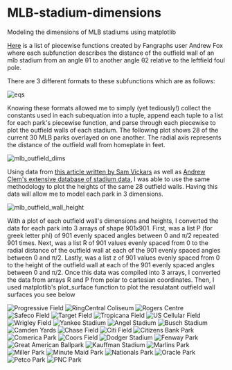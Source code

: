 # MLB-stadium-dimensions
Modeling the dimensions of MLB stadiums using matplotlib

[Here](https://community.fangraphs.com/complete-outfield-dimensions/) is a list of piecewise functions created by Fangraphs user Andrew Fox where each subfunction describes the distance of the outfield wall of an mlb stadium from an angle θ1 to another angle θ2 relative to the leftfield foul pole.

There are 3 different formats to these subfunctions which are as follows:

![eqs](https://user-images.githubusercontent.com/65193347/107449801-38b68080-6b12-11eb-999e-48251c6c9f51.png)

Knowing these formats allowed me to simply (yet tediously!) collect the constants used in each subequation into a tuple, append each tuple to a list for each park's piecewise function, and parse through each piecewise to plot the outfield walls of each stadium.
The following plot shows 28 of the current 30 MLB parks overlayed on one another. 
The radial axis represents the distance of the outfield wall from homeplate in feet.

![mlb_outfield_dims](https://user-images.githubusercontent.com/65193347/107464126-93110a80-6b2d-11eb-8766-198d62dfb1fb.png)

Using data from [this article written by Sam Vickars](https://thedataface.com/2019/04/sports/baseballs-irregular-outfields) as well as [Andrew Clem's extensive database of stadium data](http://www.andrewclem.com/Baseball/Stadium_statistics.html), I was able to use the same methodology to plot the heights of the same 28 outfield walls. Having this data will allow me to model each park in 3 dimensions. 

![mlb_outfield_wall_height](https://user-images.githubusercontent.com/65193347/107464130-94dace00-6b2d-11eb-8a76-e4d4dd9d1480.png)

With a plot of each outfield wall's dimensions and heights, I converted the data for each park into 3 arrays of shape 901x901. 
First, was a list P (for greek letter phi) of 901 evenly spaced angles between 0 and π/2 repeated 901 times.
Next, was a list R of 901 values evenly spaced from 0 to the radial distance of the outfield wall at each of the 901 evenly spaced angles between 0 and π/2.
Lastly, was a list z of 901 values evenly spaced from 0 to the height of the outfield wall at each of the 901 evenly spaced angles between 0 and π/2.
Once this data was compiled into 3 arrays, I converted the data from arrays R and P from polar to cartesian coordinates. Then, I used matplotlib's plot_surface function to plot the resulatant outfield wall surfaces you see below 

![Progressive Field](https://user-images.githubusercontent.com/65193347/107466879-ce620800-6b32-11eb-8b42-c926bf6c9455.png)
![RingCentral Coliseum](https://user-images.githubusercontent.com/65193347/107466880-cefa9e80-6b32-11eb-82bf-360e5b54705b.png)
![Rogers Centre](https://user-images.githubusercontent.com/65193347/107466882-cefa9e80-6b32-11eb-9d32-b1b803916a5e.png)
![Safeco Field](https://user-images.githubusercontent.com/65193347/107466883-cefa9e80-6b32-11eb-900d-e1d716ac0d7c.png)
![Target Field](https://user-images.githubusercontent.com/65193347/107466884-cefa9e80-6b32-11eb-8374-38be8b6fa9cd.png)
![Tropicana Field](https://user-images.githubusercontent.com/65193347/107466885-cefa9e80-6b32-11eb-9187-3a61ada7c4f9.png)
![US Cellular Field](https://user-images.githubusercontent.com/65193347/107466887-cefa9e80-6b32-11eb-9bc8-076c59c8e317.png)
![Wrigley Field](https://user-images.githubusercontent.com/65193347/107466888-cf933500-6b32-11eb-836b-fca29ff1de0d.png)
![Yankee Stadium](https://user-images.githubusercontent.com/65193347/107466889-cf933500-6b32-11eb-9e66-f7028837754a.png)
![Angel Stadium](https://user-images.githubusercontent.com/65193347/107466890-cf933500-6b32-11eb-9c9d-8e7e49aa58bc.png)
![Busch Stadium](https://user-images.githubusercontent.com/65193347/107466891-cf933500-6b32-11eb-8058-d2842e4ef765.png)
![Camden Yards](https://user-images.githubusercontent.com/65193347/107466892-cf933500-6b32-11eb-8ad9-c88122b699a8.png)
![Chase Field](https://user-images.githubusercontent.com/65193347/107466893-cf933500-6b32-11eb-8393-3f60bd1e9e70.png)
![Citi Field](https://user-images.githubusercontent.com/65193347/107466895-d02bcb80-6b32-11eb-8e1c-44dfd6ff0322.png)
![Citizens Bank Park](https://user-images.githubusercontent.com/65193347/107466896-d02bcb80-6b32-11eb-994a-a584623e0338.png)
![Comerica Park](https://user-images.githubusercontent.com/65193347/107466897-d02bcb80-6b32-11eb-9a79-ee57fbaaafb0.png)
![Coors Field](https://user-images.githubusercontent.com/65193347/107466898-d02bcb80-6b32-11eb-832e-6c883e0fde32.png)
![Dodger Stadium](https://user-images.githubusercontent.com/65193347/107466899-d02bcb80-6b32-11eb-82ef-e584c801fd7b.png)
![Fenway Park](https://user-images.githubusercontent.com/65193347/107466902-d02bcb80-6b32-11eb-8355-d4f37914a7fb.png)
![Great American Ballpark](https://user-images.githubusercontent.com/65193347/107466903-d0c46200-6b32-11eb-8ce5-a9b03232a0d3.png)
![Kauffman Stadium](https://user-images.githubusercontent.com/65193347/107466904-d0c46200-6b32-11eb-927a-034b9a5a6c4d.png)
![Marlins Park](https://user-images.githubusercontent.com/65193347/107466905-d0c46200-6b32-11eb-8920-2996ac14963d.png)
![Miller Park](https://user-images.githubusercontent.com/65193347/107466907-d0c46200-6b32-11eb-98e5-b4343768a6ba.png)
![Minute Maid Park](https://user-images.githubusercontent.com/65193347/107466908-d15cf880-6b32-11eb-8e25-5da99111461f.png)
![Nationals Park](https://user-images.githubusercontent.com/65193347/107466911-d15cf880-6b32-11eb-8b1a-5f77831a8ef7.png)
![Oracle Park](https://user-images.githubusercontent.com/65193347/107466912-d15cf880-6b32-11eb-8721-a687d9cbc64f.png)
![Petco Park](https://user-images.githubusercontent.com/65193347/107466913-d15cf880-6b32-11eb-9fa3-9cec1916c1eb.png)
![PNC Park](https://user-images.githubusercontent.com/65193347/107466915-d15cf880-6b32-11eb-9131-f0b28ba8781b.png)


